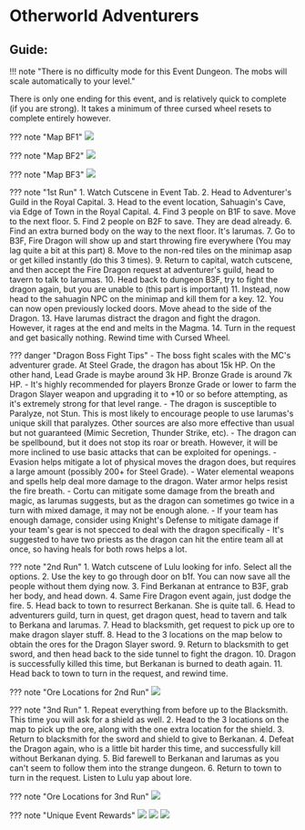 # Otherworld Adventurers

## Guide:
!!! note "There is no difficulty mode for this Event Dungeon. The mobs will scale automatically to your level."

There is only one ending for this event, and is relatively quick to complete (if you are strong). It takes a minimum of three cursed wheel resets to complete entirely however.

??? note "Map BF1"
    ![](img/sahuagin-cave-1.jpg)
    
??? note "Map BF2"
    ![](img/sahuagin-cave-2.jpg)
    
??? note "Map BF3"
    ![](img/sahuagin-cave-3.jpg)

??? note "1st Run"
    1. Watch Cutscene in Event Tab.
    2. Head to Adventurer's Guild in the Royal Capital.
    3. Head to the event location, Sahuagin's Cave, via Edge of Town in the Royal Capital.
    4. Find 3 people on B1F to save. Move to the next floor.
    5. Find 2 people on B2F to save. They are dead already.
    6. Find an extra burned body on the way to the next floor. It's Iarumas.
    7. Go to B3F, Fire Dragon will show up and start throwing fire everywhere (You may lag quite a bit at this part)
    8. Move to the non-red tiles on the minimap asap or get killed instantly (do this 3 times).
    9. Return to capital, watch cutscene, and then accept the Fire Dragon request at adventurer's guild, head to tavern to talk to Iarumas.
    10. Head back to dungeon B3F, try to fight the dragon again, but you are unable to (this part is important)
    11. Instead, now head to the sahuagin NPC on the minimap and kill them for a key.
    12. You can now open previously locked doors. Move ahead to the side of the Dragon.
    13. Have Iarumas distract the dragon and fight the dragon. However, it rages at the end and melts in the Magma.
    14. Turn in the request and get basically nothing. Rewind time with Cursed Wheel.

??? danger "Dragon Boss Fight Tips"
    - The boss fight scales with the MC's adventurer grade. At Steel Grade, the dragon has about 15k HP. On the other hand, Lead Grade is maybe around 3k HP. Bronze Grade is around 7k HP.
    - It's highly recommended for players Bronze Grade or lower to farm the Dragon Slayer weapon and upgrading it to +10 or so before attempting, as it's extremely strong for that level range.
    - The dragon is susceptible to Paralyze, not Stun. This is most likely to encourage people to use Iarumas's unique skill that paralyzes. Other sources are also more effective than usual but not guaranteed (Mimic Secretion, Thunder Strike, etc).
    - The dragon can be spellbound, but it does not stop its roar or breath. However, it will be more inclined to use basic attacks that can be exploited for openings.
    - Evasion helps mitigate a lot of physical moves the dragon does, but requires a large amount (possibly 200+ for Steel Grade).
    - Water elemental weapons and spells help deal more damage to the dragon. Water armor helps resist the fire breath.
    - Cortu can mitigate some damage from the breath and magic, as Iarumas suggests, but as the dragon can sometimes go twice in a turn with mixed damage, it may not be enough alone.
    - If your team has enough damage, consider using Knight's Defense to mitigate damage if your team's gear is not specced to deal with the dragon specifically
    - It's suggested to have two priests as the dragon can hit the entire team all at once, so having heals for both rows helps a lot.

??? note "2nd Run"
    1. Watch cutscene of Lulu looking for info. Select all the options.
    2. Use the key to go through door on b1f. You can now save all the people without them dying now.
    3. Find Berkanan at entrance to B3F, grab her body, and head down.
    4. Same Fire Dragon event again, just dodge the fire.
    5. Head back to town to resurrect Berkanan. She is quite tall.
    6. Head to adventurers guild, turn in quest, get dragon quest, head to tavern and talk to Berkana and Iarumas.
    7. Head to blacksmith, get request to pick up ore to make dragon slayer stuff.
    8. Head to the 3 locations on the map below to obtain the ores for the Dragon Slayer sword.
    9. Return to blacksmith to get sword, and then head back to the side tunnel to fight the dragon.
    10. Dragon is successfully killed this time, but Berkanan is burned to death again.
    11. Head back to town to turn in the request, and rewind time.

??? note "Ore Locations for 2nd Run"
    ![](img/sahuagin-cave-ore-locations.png)

??? note "3nd Run"
    1. Repeat everything from before up to the Blacksmith. This time you will ask for a shield as well.
    2. Head to the 3 locations on the map to pick up the ore, along with the one extra location for the shield.
    3. Return to blacksmith for the sword and shield to give to Berkanan.
    4. Defeat the Dragon again, who is a little bit harder this time, and successfully kill without Berkanan dying.
    5. Bid farewell to Berkanan and Iarumas as you can't seem to follow them into the strange dungeon.
    6. Return to town to turn in the request. Listen to Lulu yap about lore.

??? note "Ore Locations for 3nd Run"
    ![](img/sahuagin-cave-ore-locations-2.png)

??? note "Unique Event Rewards"
    ![](img/dragon-slayer.jpg)
    ![](img/trollkin-ring.jpg)
    ![](img/katana.jpg)
